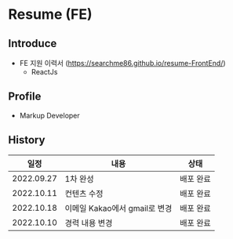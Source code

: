# Resume (FE)


## Introduce
  + FE 지원 이력서 (https://searchme86.github.io/resume-FrontEnd/)
    + ReactJs

## Profile
  + Markup Developer

## History
|일정|내용|상태|
|----------|---------|-----|
|2022.09.27|1차 완성|배포 완료|
|2022.10.11|컨텐츠 수정|배포 완료|
|2022.10.18|이메일 Kakao에서 gmail로 변경|배포 완료|
|2022.10.10|경력 내용 변경|배포 완료|

